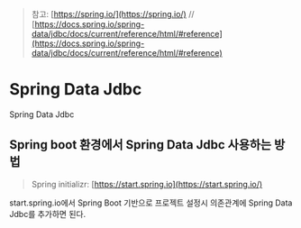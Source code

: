 > 참고: [https://spring.io/](https://spring.io/) // [https://docs.spring.io/spring-data/jdbc/docs/current/reference/html/#reference](https://docs.spring.io/spring-data/jdbc/docs/current/reference/html/#reference)
# Spring Data Jdbc

Spring Data Jdbc

## Spring boot 환경에서 Spring Data Jdbc 사용하는 방법

>Spring initializr: [https://start.spring.io](https://start.spring.io/)

start.spring.io에서 Spring Boot 기반으로 프로젝트 설정시 의존관계에 Spring Data Jdbc를 추가하면 된다.